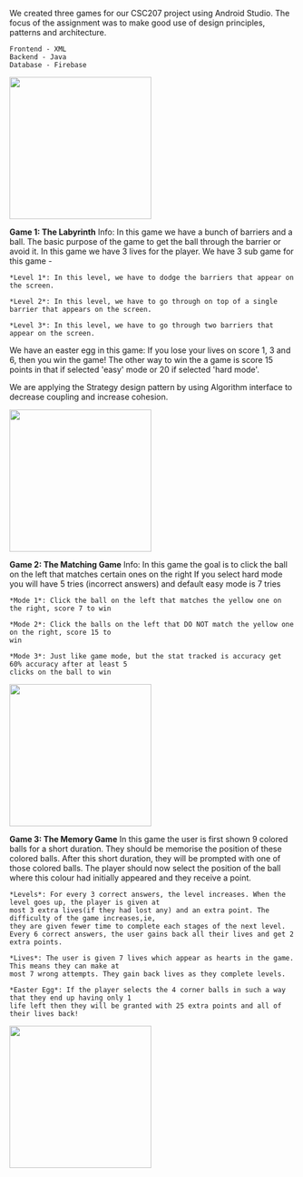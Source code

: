 We created three games for our CSC207 project using Android Studio. The focus of the assignment was to make good use of design principles, patterns and architecture. 

```
Frontend - XML
Backend - Java
Database - Firebase
```
<img src="https://i.imgur.com/HPaVron.jpg" width="250">

**Game 1: The Labyrinth**
Info: In this game we have a bunch of barriers and a ball. The basic purpose of the game to get the
ball through the barrier or avoid it. In this game we have 3 lives for the player.
We have 3 sub game for this game -

    *Level 1*: In this level, we have to dodge the barriers that appear on the screen.

    *Level 2*: In this level, we have to go through on top of a single barrier that appears on the screen.

    *Level 3*: In this level, we have to go through two barriers that appear on the screen.

We have an easter egg in this game: If you lose your lives on score 1, 3 and 6, then you win the game!
The other way to win the a game is score 15 points in that if selected 'easy' mode or 20 if selected
'hard mode'.

We are applying the Strategy design pattern by using Algorithm interface to decrease coupling and
increase cohesion.

<img src="https://i.imgur.com/ov6d62b.jpg" width="250">

**Game 2: The Matching Game**
Info: In this game the goal is to click the ball on the left that matches certain ones on the right
If you select hard mode you will have 5 tries (incorrect answers) and default easy mode is 7 tries

    *Mode 1*: Click the ball on the left that matches the yellow one on the right, score 7 to win

    *Mode 2*: Click the balls on the left that DO NOT match the yellow one on the right, score 15 to
    win

    *Mode 3*: Just like game mode, but the stat tracked is accuracy get 60% accuracy after at least 5
    clicks on the ball to win

<img src="https://i.imgur.com/esc2nLy.jpg" width="250">

**Game 3: The Memory Game**
In this game the user is first shown 9 colored balls for a short duration.
They should be memorise the position of these colored balls. After this short duration, they will be
prompted with one of those colored balls. The player should now select the position of the ball
where this colour had initially appeared and they receive a point.

```
*Levels*: For every 3 correct answers, the level increases. When the level goes up, the player is given at
most 3 extra lives(if they had lost any) and an extra point. The difficulty of the game increases,ie,
they are given fewer time to complete each stages of the next level.
Every 6 correct answers, the user gains back all their lives and get 2 extra points.

*Lives*: The user is given 7 lives which appear as hearts in the game. This means they can make at
most 7 wrong attempts. They gain back lives as they complete levels.

*Easter Egg*: If the player selects the 4 corner balls in such a way that they end up having only 1
life left then they will be granted with 25 extra points and all of their lives back!
```

<img src="https://i.imgur.com/PkKDthT.jpg" width="250">
